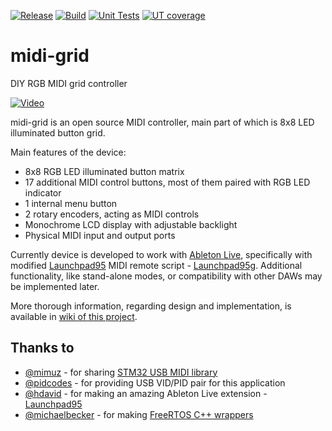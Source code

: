 [![Release](https://img.shields.io/github/v/release/zukaitis/midi-grid?include_prereleases&logo=github)](https://github.com/zukaitis/midi-grid/releases/latest) [![Build](https://img.shields.io/github/workflow/status/zukaitis/midi-grid/Build?logo=github)](https://github.com/zukaitis/midi-grid/actions?query=workflow%3A%22Build%22) [![Unit Tests](https://img.shields.io/github/workflow/status/zukaitis/midi-grid/Unit%20Tests?label=unit%20tests&logo=github)](https://github.com/zukaitis/midi-grid/actions?query=workflow%3A%22Unit+Tests%22) [![UT coverage](https://img.shields.io/codecov/c/github/zukaitis/midi-grid?logo=codecov)](https://codecov.io/github/zukaitis/midi-grid?branch=master)

# midi-grid
DIY RGB MIDI grid controller

[![Video](https://img.youtube.com/vi/mxI5Q21d1T0/0.jpg)](https://youtu.be/mxI5Q21d1T0 "Demo video")

midi-grid is an open source MIDI controller, main part of which is 8x8 LED illuminated button grid.

Main features of the device:
- 8x8 RGB LED illuminated button matrix
- 17 additional MIDI control buttons, most of them paired with RGB LED indicator
- 1 internal menu button
- 2 rotary encoders, acting as MIDI controls
- Monochrome LCD display with adjustable backlight
- Physical MIDI input and output ports

Currently device is developed to work with [Ableton Live](https://www.ableton.com/en/live/),
specifically with modified [Launchpad95](http://motscousus.com/stuff/2011-07_Novation_Launchpad_Ableton_Live_Scripts/)
MIDI remote script - [Launchpad95g](https://github.com/zukaitis/Launchpad95g). Additional functionality, like stand-alone modes,
or compatibility with other DAWs may be implemented later.

More thorough information, regarding design and implementation, is available in [wiki of this project](https://github.com/zukaitis/midi-grid/wiki).

## Thanks to
- [@mimuz](https://github.com/mimuz) - for sharing [STM32 USB MIDI library](https://github.com/mimuz/mimuz-tuch)
- [@pidcodes](https://github.com/pidcodes) - for providing USB VID/PID pair for this application
- [@hdavid](https://github.com/hdavid) - for making an amazing Ableton Live extension - [Launchpad95](https://github.com/hdavid/Launchpad95)
- [@michaelbecker](https://github.com/michaelbecker) - for making [FreeRTOS C++ wrappers](https://michaelbecker.github.io/freertos-addons)
